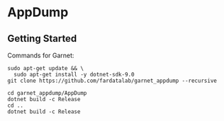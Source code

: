 # AppDump

## Getting Started
Commands for Garnet:

```
sudo apt-get update && \
  sudo apt-get install -y dotnet-sdk-9.0
git clone https://github.com/fardatalab/garnet_appdump --recursive

cd garnet_appdump/AppDump
dotnet build -c Release
cd ..
dotnet build -c Release
```